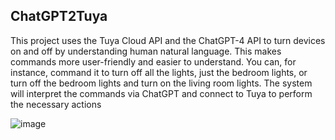 ## ChatGPT2Tuya ##

This project uses the Tuya Cloud API and the ChatGPT-4 API to turn devices on and off by understanding human natural language. This makes commands more user-friendly and easier to understand. You can, for instance, command it to turn off all the lights, just the bedroom lights, or turn off the bedroom lights and turn on the living room lights. The system will interpret the commands via ChatGPT and connect to Tuya to perform the necessary actions



![image](https://github.com/ipsBruno/chatgpt-assistant-home-smartlife/assets/6839604/735b8330-39b3-415c-a2e5-5c1d374d4808)
